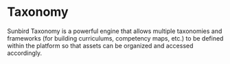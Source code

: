 # Taxonomy
Sunbird Taxonomy is a powerful engine that allows multiple taxonomies and frameworks (for building curriculums, competency maps, etc.) to be defined within the platform so that assets can be organized and accessed accordingly.

